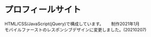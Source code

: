  # プロフィールサイト  
 HTML/CSS/JavaScript(jQuery)で構成しています。　　
 制作2021年1月  
 モバイルファーストのレスポンシブデザインに変更しました。(20210207)
 